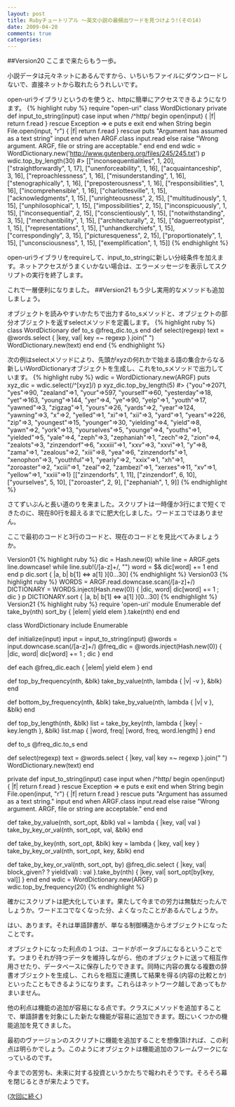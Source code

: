```yaml
---
layout: post
title: Rubyチュートリアル ～英文小説の最頻出ワードを見つけよう!(その14)
date: 2009-04-20
comments: true
categories:
---
```



##Version20
ここまで来たらもう一歩。

小説データは元々ネットにあるんですから、いちいちファイルにダウンロードしないで、直接ネットから取れたらうれしいです。

open-uriライブラリというのを使うと、httpに簡単にアクセスできるようになります。
{% highlight ruby %}
  require "open-uri"
  class WordDictionary
	private
    def input_to_string(input)
     case input
     when /^http/
       begin
         open(input) { |f| return f.read }
       rescue Exception => e
         puts e
         exit
       end
     when String
       begin
         File.open(input, "r") { |f| return f.read }
       rescue
         puts "Argument has assumed as a text string" 
         input
       end
     when ARGF.class
       input.read
     else
       raise "Wrong argument. ARGF, file or string are acceptable."
     end
    end
  end
  wdic = WordDictionary.new('http://www.gutenberg.org/files/245/245.txt')
  p wdic.top_by_length(30)
#> [["inconsequentialities", 1, 20], ["straightforwardly", 1, 17], ["unenforceability", 1, 16], ["acquaintanceship", 3, 16], ["reproachlessness", 1, 16], ["misunderstanding", 1, 16], ["stenographically", 1, 16], ["preposterousness", 1, 16], ["responsibilities", 1, 16], ["incomprehensible", 1, 16], ["charlottesville", 1, 15], ["acknowledgments", 1, 15], ["unrighteousness", 2, 15], ["multitudinously", 1, 15], ["unphilosophical", 1, 15], ["impossibilities", 2, 15], ["inconspicuously", 1, 15], ["inconsequential", 2, 15], ["conscientiously", 1, 15], ["notwithstanding", 3, 15], ["merchantibility", 1, 15], ["architecturally", 2, 15], ["daguerreotypist", 1, 15], ["representations", 1, 15], ["unhandkerchiefs", 1, 15], ["correspondingly", 3, 15], ["picturesqueness", 2, 15], ["proportionately", 1, 15], ["unconsciousness", 1, 15], ["exemplification", 1, 15]]
{% endhighlight %}

open-uriライブラリをrequireして、input_to_stringに新しい分岐条件を加えます。ネットアクセスがうまくいかない場合は、エラーメッセージを表示してスクリプトの実行を終了します。

これで一層便利になりました。
##Version21
もう少し実用的なメソッドも追加しましょう。

オブジェクトを読みやすいかたちで出力するto_sメソッドと、オブジェクトの部分オブジェクトを返すselectメソッドを定義します。
{% highlight ruby %}
 class WordDictionary
   def to_s
     @freq_dic.to_s
   end
   def select(regexp)
     text = @words.select { |key, val| key =~ regexp }.join(" ")
     WordDictionary.new(text)
   end
 end
{% endhighlight %}

次の例はselectメソッドにより、先頭がxyzの何れかで始まる語の集合からなる新しいWordDictionaryオブジェクトを生成し、これをto_sメソッドで出力しています。
{% highlight ruby %}
 wdic = WordDictionary.new(ARGF)
 puts xyz_dic = wdic.select(/^[xyz]/)
 p xyz_dic.top_by_length(5)
#> {"you"=>2071, "yes"=>90, "zealand"=>1, "your"=>597, "yourself"=>60, "yesterday"=>18, "yet"=>163, "young"=>144, "yer"=>4, "ye"=>90, "yelp"=>1, "youth"=>17, "yawned"=>3, "zigzag"=>1, "yours"=>26, "yards"=>2, "year"=>124, "yawning"=>3, "x"=>2, "yelled"=>1, "xi"=>1, "xii"=>3, "yard"=>1, "years"=>226, "zip"=>3, "youngest"=>15, "younger"=>30, "yielding"=>4, "yield"=>8, "yawn"=>2, "york"=>13, "yourselves"=>5, "younge"=>4, "youths"=>1, "yielded"=>5, "yale"=>4, "zeph"=>3, "zephaniah"=>1, "zech"=>2, "zion"=>4, "zealots"=>3, "zinzendorf"=>6, "xxxiii"=>1, "xxv"=>3, "xxvi"=>1, "y"=>8, "zama"=>1, "zealous"=>2, "xiii"=>8, "yea"=>6, "zinzendorfs"=>1, "xenophon"=>3, "youthful"=>1, "yearly"=>2, "xxix"=>1, "xh"=>1, "zoroaster"=>2, "xciii"=>1, "zeal"=>2, "zambezi"=>1, "xerxes"=>11, "xv"=>1, "yellow"=>1, "xxiii"=>1}
[["zinzendorfs", 1, 11], ["zinzendorf", 6, 10], ["yourselves", 5, 10], ["zoroaster", 2, 9], ["zephaniah", 1, 9]]
{% endhighlight %}

さてずいぶんと長い道のりを来ました。スクリプトは一時僅か3行にまで短くできたのに、現在80行を超えるまでに肥大化しました。ワードエコではありません。

ここで最初のコードと3行のコードと、現在のコードとを見比べてみましょうか。

Version01
{% highlight ruby %}
 dic = Hash.new(0)
 while line = ARGF.gets
   line.downcase!
   while line.sub!(/[a-z]+/, "")
     word = $&
     dic[word] += 1
   end
 end
 p dic.sort { |a, b| b[1] <=> a[1] }[0...30]
{% endhighlight %}
Version03
{% highlight ruby %}
 WORDS = ARGF.read.downcase.scan(/[a-z]+/)
 DICTIONARY = WORDS.inject(Hash.new(0)) { |dic, word| dic[word] += 1 ; dic }
 p DICTIONARY.sort { |a, b| b[1] <=> a[1] }[0...30]
{% endhighlight %}
Version21
{% highlight ruby %}
 require 'open-uri'
 module Enumerable
   def take_by(nth)
     sort_by { |elem| yield elem }.take(nth)
   end
 end
 
 class WordDictionary
   include Enumerable
 
   def initialize(input)
     input = input_to_string(input)
     @words = input.downcase.scan(/[a-z]+/)
     @freq_dic = @words.inject(Hash.new(0)) { |dic, word| dic[word] += 1 ; dic }
   end
 
   def each
     @freq_dic.each { |elem| yield elem }
   end
 
   def top_by_frequency(nth, &blk)
     take_by_value(nth, lambda { |v| -v }, &blk)
   end
 
   def bottom_by_frequency(nth, &blk)
     take_by_value(nth, lambda { |v| v }, &blk)
   end
 
   def top_by_length(nth, &blk)
     list = take_by_key(nth, lambda { |key| -key.length }, &blk)
     list.map { |word, freq| [word, freq, word.length] }
   end
 
   def to_s
     @freq_dic.to_s
   end
 
   def select(regexp)
     text = @words.select { |key, val| key =~ regexp }.join(" ")
     WordDictionary.new(text)
   end
 
   private
  def input_to_string(input)
   case input
   when /^http/
     begin
       open(input) { |f| return f.read }
     rescue Exception => e
       puts e
       exit
     end
   when String
     begin
       File.open(input, "r") { |f| return f.read }
     rescue
       puts "Argument has assumed as a text string." 
       input
     end
   when ARGF.class
     input.read
   else
     raise "Wrong argument. ARGF, file or string are acceptable."
   end
  end
 
   def take_by_value(nth, sort_opt, &blk)
     val = lambda { |key, val| val }
     take_by_key_or_val(nth, sort_opt, val, &blk)
   end
 
   def take_by_key(nth, sort_opt, &blk)
     key = lambda { |key, val| key }
     take_by_key_or_val(nth, sort_opt, key, &blk)
   end
 
   def take_by_key_or_val(nth, sort_opt, by)
     @freq_dic.select { |key, val| block_given? ? yield(val) : val }.take_by(nth) { |key, val| sort_opt[by[key, val]] }
   end
 end
 wdic = WordDictionary.new(ARGF)
 p wdic.top_by_frequency(20)
{% endhighlight %}

確かにスクリプトは肥大化しています。果たして今までの労力は無駄だったんでしょうか。ワードエコでなくなった分、よくなったことがあるんでしょうか。

はい、あります。それは単語辞書が、単なる制御構造からオブジェクトになったことです。

オブジェクトになった利点の１つは、コードがポータブルになるということです。つまりそれが持つデータを維持しながら、他のオブジェクトに送って相互作用させたり、データベースに保存したりできます。同時に内容の異なる複数の辞書オブジェクトを生成し、これらを相互に連携して結果を得る(内容の比較とか)といったこともできるようになります。これらはネットワーク越しであってもかまいません。

他の利点は機能の追加が容易になる点です。クラスにメソッドを追加することで、単語辞書を対象にした新たな機能が容易に追加できます。既にいくつかの機能追加を見てきました。

最初のヴァージョンのスクリプトに機能を追加することを想像頂ければ、この利点は明らかでしょう。このようにオブジェクトは機能追加のフレームワークになっているのです。

今までの苦労も、未来に対する投資というかたちで報われそうです。そろそろ幕を閉じるときが来たようです。

([次回に続く](/2009/04/21/Ruby-15/))
